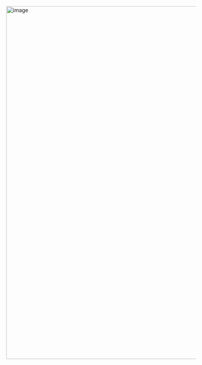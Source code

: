 
<img width="1263" height="939" alt="image" src="https://github.com/user-attachments/assets/446f70f9-32f2-4cfd-87d4-01e8c4f4b3a0" />
